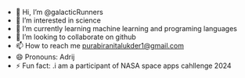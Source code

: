 - 👋 Hi, I’m @galacticRunners
- 👀 I’m interested in science
- 🌱 I’m currently learning machine learning and programing languages
- 💞️ I’m looking to collaborate on github
- 📫 How to reach me purabiranitalukder1@gmail.com
- 😄 Pronouns: Adrij
- ⚡ Fun fact: .i am a participant of NASA space apps cahllenge 2024

<!---
galacticRunners/galacticRunners is a ✨ special ✨ repository because its `README.md` (this file) appears on your GitHub profile.
You can click the Preview link to take a look at your changes.
--->
